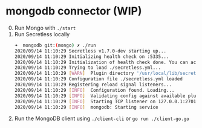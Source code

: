 # mongodb connector (WIP)

0. Run Mongo with `./start`
1. Run Secretless locally
   ```bash
   ➜  mongodb git:(mongo) ✗ ./run 
   2020/09/14 11:10:29 Secretless v1.7.0-dev starting up...
   2020/09/14 11:10:29 Initializing health check on :5335...
   2020/09/14 11:10:29 Initialization of health check done. You can access the endpoint at `/live` and `/ready`.
   2020/09/14 11:10:29 Trying to load ./secretless.yml...
   2020/09/14 11:10:29 [WARN]  Plugin directory '/usr/local/lib/secretless' not found. Ignoring external plugins...
   2020/09/14 11:10:29 Configuration file ./secretless.yml loaded
   2020/09/14 11:10:29 Registering reload signal listeners...
   2020/09/14 11:10:29 [INFO]  Configuration found. Loading...
   2020/09/14 11:10:29 [INFO]  Validating config against available plugins: ssh,ssh-agent,mssql,mongodb,pg,mysql,generic_http,aws,basic_auth,conjur
   2020/09/14 11:10:29 [INFO]  Starting TCP listener on 127.0.0.1:27018...
   2020/09/14 11:10:29 [INFO]  mongodb: Starting service
   ```
2. Run the MongoDB client using `./client-cli` or `go run ./client-go.go`
